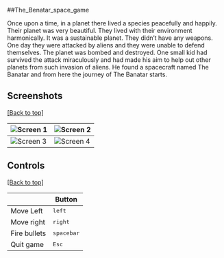 ##The_Benatar_space_game

Once upon a time, in a planet there lived a species peacefully and happily. Their planet was very beautiful. They lived with their environment harmonically. It was a sustainable planet. They didn’t have any weapons. One day they were attacked by aliens and they were unable to defend themselves. The planet was bombed and destroyed. One small kid had survived the attack miraculously and had made his aim to help out other planets from such invasion of aliens. He found a spacecraft named The Banatar and from here the journey of The Banatar starts.
## Screenshots

[[Back to top]](https://github.com/Devesh-code/Benatar_space_game#The_Benatar_space_game)

| ![Screen 1](http://i.imgur.com/3MzfmbT.jpg) | ![Screen 2](http://i.imgur.com/4OgIByR.png) |
|---------------------------------------------|---------------------------------------------|
| ![Screen 3](http://i.imgur.com/PFQJjE8.png) | ![Screen 4](http://i.imgur.com/lV4aIur.png) |

## Controls

[[Back to top]](https://github.com/Devesh-code/Benatar_space_game#The_Benatar_space_game)

|              | Button              |
|--------------|---------------------|
| Move Left    | <kbd>left</kbd>     |
| Move right   | <kbd>right</kbd>    |
| Fire bullets | <kbd>spacebar</kbd> |
| Quit game    | <kbd>Esc</kbd>      |
